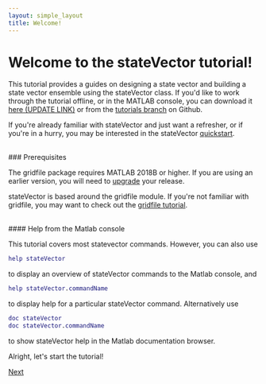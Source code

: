 ```yaml
---
layout: simple_layout
title: Welcome!
---
```


# Welcome to the stateVector tutorial!

This tutorial provides a guides on designing a state vector and building a state vector ensemble using the stateVector class. If you'd like to work through the tutorial offline, or in the MATLAB console, you can download it <a href="tutorial.m" download>here (UPDATE LINK)</a> or from the [tutorials branch](https://github.com/JonKing93/DASH/tree/Tutorials) on Github.

If you're already familiar with stateVector and just want a refresher, or if you're in a hurry, you may be interested in the stateVector [quickstart](quickstart).

<br>
### Prerequisites

The gridfile package requires MATLAB 2018B or higher. If you are using an earlier version, you will need to [upgrade](https://www.mathworks.com/help/install/ug/upgrade-matlab-release.html) your release.

stateVector is based around the gridfile module. If you're not familiar with gridfile, you may want to check out the [gridfile tutorial](../gridfile/welcome).

<br>
#### Help from the Matlab console

This tutorial covers most statevector commands. However, you can also use
```matlab
help stateVector
```
to display an overview of stateVector commands to the Matlab console, and
```matlab
help stateVector.commandName
```
to display help for a particular stateVector command. Alternatively use
```matlab
doc stateVector
doc stateVector.commandName
```
to show stateVector help in the Matlab documentation browser.

Alright, let's start the tutorial!

[Next](concepts)

